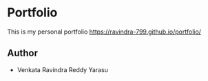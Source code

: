 # Portfolio
This is my personal portfolio
https://ravindra-799.github.io/portfolio/



## Author
* Venkata Ravindra Reddy Yarasu
